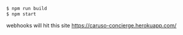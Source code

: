 ```bash
$ npm run build
$ npm start
```
webhooks will hit this site
https://caruso-concierge.herokuapp.com/
